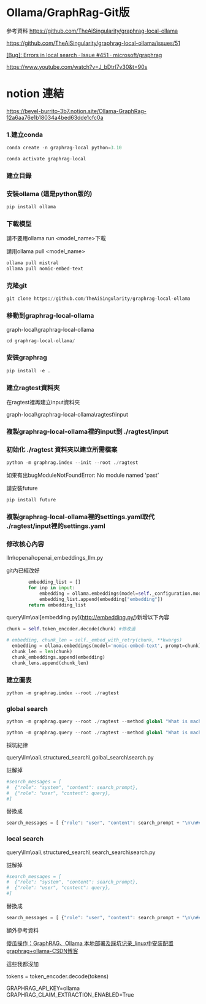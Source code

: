# Ollama/GraphRag-Git版
參考資料
https://github.com/TheAiSingularity/graphrag-local-ollama

https://github.com/TheAiSingularity/graphrag-local-ollama/issues/51

[[Bug]: Errors in local search · Issue #451 · microsoft/graphrag](https://github.com/microsoft/graphrag/issues/451#issuecomment-2220861232)

https://www.youtube.com/watch?v=J_bDtrl7v30&t=90s

# notion 連結
https://bevel-burrito-3b7.notion.site/Ollama-GraphRag-12a6aa76e1b18034a4bed63dde1cfc0a
### 1.建立conda

```python
conda create -n graphrag-local python=3.10

```

```python
conda activate graphrag-local
```

### 建立目錄


### 安裝ollama (這是python版的)

```python
pip install ollama
```

### 下載模型

請不要用ollama run <model_name>下載

請用ollama pull <model_name>

```python
ollama pull mistral
ollama pull nomic-embed-text
```

### 克隆git

```python
git clone https://github.com/TheAiSingularity/graphrag-local-ollama
```

### 移動到graphrag-local-ollama

graph-local\graphrag-local-ollama

```python
cd graphrag-local-ollama/
```

### 安裝graphrag

```python
pip install -e .
```

### 建立ragtest資料夾

在ragtest裡再建立input資料夾

graph-local\graphrag-local-ollama\ragtest\input

### 複製graphrag-local-ollama裡的input到 ./ragtest/input

### 初始化 ./ragtest 資料夾以建立所需檔案

```python
python -m graphrag.index --init --root ./ragtest
```

如果有出bugModuleNotFoundError: No module named 'past’

請安裝future

```python
pip install future
```

### 複製graphrag-local-ollama裡的settings.yaml取代 ./ragtest/input裡的settings.yaml

### 修改核心內容

llm\openai\openai_embeddings_llm.py 

git內已經改好

```python
        embedding_list = []
        for inp in input:
            embedding = ollama.embeddings(model=self._configuration.model, prompt=inp)
            embedding_list.append(embedding["embedding"])
        return embedding_list
```

query\llm\oai\[embedding.py](http://embedding.py/)新增以下內容

```python
chunk = self.token_encoder.decode(chunk) #修改過
```

```python
# embedding, chunk_len = self._embed_with_retry(chunk, **kwargs)
  embedding = ollama.embeddings(model='nomic-embed-text', prompt=chunk)['embedding']
  chunk_len = len(chunk)
  chunk_embeddings.append(embedding)
  chunk_lens.append(chunk_len)
```


### 建立圖表

```python
python -m graphrag.index --root ./ragtest
```

### global search

```python
python -m graphrag.query --root ./ragtest --method global "What is machinelearning?”
```

```python
python -m graphrag.query --root ./ragtest --method global "What is machinelearning?用中文顯示”
```

採坑紀律

query\llm\oai\ structured_search\ golbal_search\search.py

註解掉

```python
#search_messages = [
#  {"role": "system", "content": search_prompt},
#  {"role": "user", "content": query},
#]
```

替換成

```python
search_messages = [ {"role": "user", "content": search_prompt + "\n\n### USER QUESTION ### \n\n" + query} ]

```

### local search

query\llm\oai\ structured_search\ search_search\search.py

註解掉

```python
#search_messages = [
#  {"role": "system", "content": search_prompt},
#  {"role": "user", "content": query},
#]
```

替換成

```python
search_messages = [ {"role": "user", "content": search_prompt + "\n\n### USER QUESTION ### \n\n" + query} ]

```

額外參考資料

[傻瓜操作：GraphRAG、Ollama 本地部署及踩坑记录_linux中安装配置graphrag+ollama-CSDN博客](https://blog.csdn.net/weixin_42107217/article/details/141649920)

這些我都沒加

tokens = token_encoder.decode(tokens) 

GRAPHRAG_API_KEY=ollama
GRAPHRAG_CLAIM_EXTRACTION_ENABLED=True


